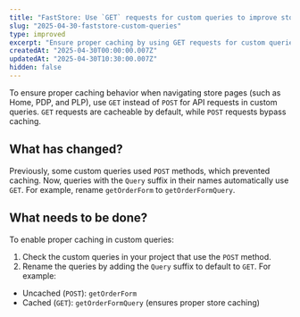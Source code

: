 ```yaml
---
title: "FastStore: Use `GET` requests for custom queries to improve store caching"
slug: "2025-04-30-faststore-custom-queries"
type: improved
excerpt: "Ensure proper caching by using GET requests for custom queries in FastStore."
createdAt: "2025-04-30T00:00:00.007Z"
updatedAt: "2025-04-30T10:30:00.007Z"
hidden: false
---
```


To ensure proper caching behavior when navigating store pages (such as Home, PDP, and PLP), use `GET` instead of `POST` for API requests in custom queries. `GET` requests are cacheable by default, while `POST` requests bypass caching.

## What has changed?

Previously, some custom queries used `POST` methods, which prevented caching. Now, queries with the `Query` suffix in their names automatically use `GET`. For example, rename `getOrderForm` to `getOrderFormQuery`.

## What needs to be done?

To enable proper caching in custom queries:

1. Check the custom queries in your project that use the `POST` method.
2. Rename the queries by adding the `Query` suffix to default to `GET`. For example:

- Uncached (`POST`): `getOrderForm`
- Cached (`GET`): `getOrderFormQuery` (ensures proper store caching)
